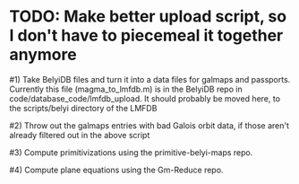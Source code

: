 # TODO: Make better upload script, so I don't have to piecemeal it together anymore

#1) Take BelyiDB files and turn it into a data files for galmaps and passports. Currently this file (magma_to_lmfdb.m) is in the BelyiDB repo in code/database_code/lmfdb_upload. It should probably be moved here, to the scripts/belyi directory of the LMFDB

#2) Throw out the galmaps entries with bad Galois orbit data, if those aren't already filtered out in the above script

#3) Compute primitivizations using the primitive-belyi-maps repo.

#4) Compute plane equations using the Gm-Reduce repo.
